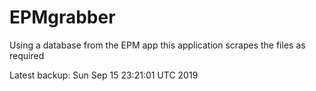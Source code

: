 # EPMgrabber
Using a database from the EPM app this application scrapes the files as required


Latest backup: Sun Sep 15 23:21:01 UTC 2019
